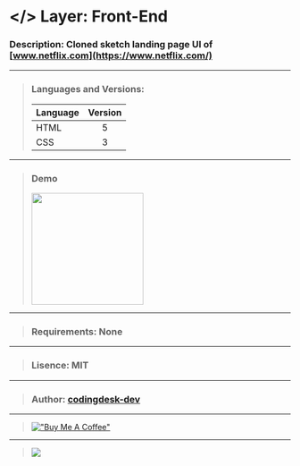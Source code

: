 # </> Layer: Front-End
### Description: Cloned sketch landing page UI of [www.netflix.com](https://www.netflix.com/)
---
> ### Languages and Versions:
> | Language  | Version |
> | --------- |:-------:|
> | HTML      | 5       |
> | CSS       | 3       |
---
> ### Demo
> <img src="https://github.com/codingdesk-dev/codingdesk-dev/blob/main/images/netflix-ui.png?raw=true" width="200">
---
> ### Requirements: None
---
> ###  Lisence: MIT
---
> ### Author: [codingdesk-dev](https://github.com/codingdesk-dev)
---
> [!["Buy Me A Coffee"](https://www.buymeacoffee.com/assets/img/custom_images/orange_img.png)](https://buymeacoffee.com/codingdesk20)
---
> [![](https://visitcount.itsvg.in/api?id=repo005&label=Project%20Visits&icon=3&pretty=true)](https://github.com/codingdesk-dev/netflix-ui)
